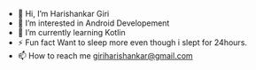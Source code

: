 - 👋 Hi, I’m Harishankar Giri
- 👀 I’m interested in Android Developement
- 🌱 I’m currently learning Kotlin
- ⚡ Fun fact Want to sleep more even though i slept for 24hours.
- 📫 How to reach me giriharishankar@gmail.com

<!---
HSG15/HSG15 is a ✨ special ✨ repository because its `README.md` (this file) appears on your GitHub profile.
You can click the Preview link to take a look at your changes.
--->
